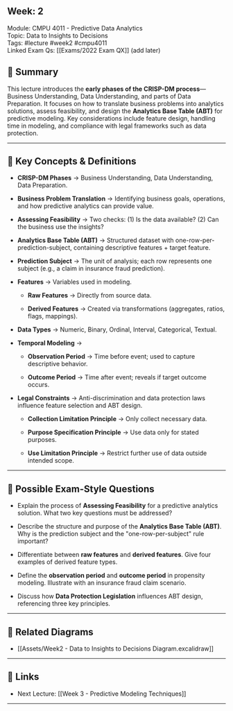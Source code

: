 ## Week: 2  
Module: CMPU 4011 - Predictive Data Analytics  
Topic: Data to Insights to Decisions  
Tags: #lecture #week2 #cmpu4011  
Linked Exam Qs: [[Exams/2022 Exam QX]] (add later)

## 📘 Summary

This lecture introduces the **early phases of the CRISP-DM process**—Business Understanding, Data Understanding, and parts of Data Preparation. It focuses on how to translate business problems into analytics solutions, assess feasibility, and design the **Analytics Base Table (ABT)** for predictive modeling. Key considerations include feature design, handling time in modeling, and compliance with legal frameworks such as data protection.

---

## 🔑 Key Concepts & Definitions

- **CRISP-DM Phases** → Business Understanding, Data Understanding, Data Preparation.
    
- **Business Problem Translation** → Identifying business goals, operations, and how predictive analytics can provide value.
    
- **Assessing Feasibility** → Two checks: (1) Is the data available? (2) Can the business use the insights?
    
- **Analytics Base Table (ABT)** → Structured dataset with one-row-per-prediction-subject, containing descriptive features + target feature.
    
- **Prediction Subject** → The unit of analysis; each row represents one subject (e.g., a claim in insurance fraud prediction).
    
- **Features** → Variables used in modeling.
    
    - **Raw Features** → Directly from source data.
        
    - **Derived Features** → Created via transformations (aggregates, ratios, flags, mappings).
        
- **Data Types** → Numeric, Binary, Ordinal, Interval, Categorical, Textual.
    
- **Temporal Modeling** →
    
    - **Observation Period** → Time before event; used to capture descriptive behavior.
        
    - **Outcome Period** → Time after event; reveals if target outcome occurs.
        
- **Legal Constraints** → Anti-discrimination and data protection laws influence feature selection and ABT design.
    
    - **Collection Limitation Principle** → Only collect necessary data.
        
    - **Purpose Specification Principle** → Use data only for stated purposes.
        
    - **Use Limitation Principle** → Restrict further use of data outside intended scope.
        

---

## 🎯 Possible Exam-Style Questions

- Explain the process of **Assessing Feasibility** for a predictive analytics solution. What two key questions must be addressed?
    
- Describe the structure and purpose of the **Analytics Base Table (ABT)**. Why is the prediction subject and the "one-row-per-subject" rule important?
    
- Differentiate between **raw features** and **derived features**. Give four examples of derived feature types.
    
- Define the **observation period** and **outcome period** in propensity modeling. Illustrate with an insurance fraud claim scenario.
    
- Discuss how **Data Protection Legislation** influences ABT design, referencing three key principles.
    

---

## 🔗 Related Diagrams

- [[Assets/Week2 - Data to Insights to Decisions Diagram.excalidraw]]
    

---

## 🔄 Links

- Next Lecture: [[Week 3 - Predictive Modeling Techniques]]
    
---
